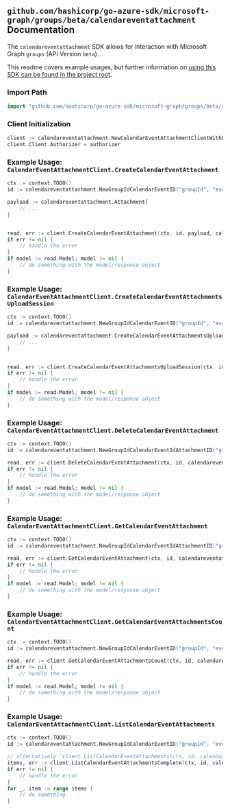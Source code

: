 
## `github.com/hashicorp/go-azure-sdk/microsoft-graph/groups/beta/calendareventattachment` Documentation

The `calendareventattachment` SDK allows for interaction with Microsoft Graph `groups` (API Version `beta`).

This readme covers example usages, but further information on [using this SDK can be found in the project root](https://github.com/hashicorp/go-azure-sdk/tree/main/docs).

### Import Path

```go
import "github.com/hashicorp/go-azure-sdk/microsoft-graph/groups/beta/calendareventattachment"
```


### Client Initialization

```go
client := calendareventattachment.NewCalendarEventAttachmentClientWithBaseURI("https://graph.microsoft.com")
client.Client.Authorizer = authorizer
```


### Example Usage: `CalendarEventAttachmentClient.CreateCalendarEventAttachment`

```go
ctx := context.TODO()
id := calendareventattachment.NewGroupIdCalendarEventID("groupId", "eventId")

payload := calendareventattachment.Attachment{
	// ...
}


read, err := client.CreateCalendarEventAttachment(ctx, id, payload, calendareventattachment.DefaultCreateCalendarEventAttachmentOperationOptions())
if err != nil {
	// handle the error
}
if model := read.Model; model != nil {
	// do something with the model/response object
}
```


### Example Usage: `CalendarEventAttachmentClient.CreateCalendarEventAttachmentsUploadSession`

```go
ctx := context.TODO()
id := calendareventattachment.NewGroupIdCalendarEventID("groupId", "eventId")

payload := calendareventattachment.CreateCalendarEventAttachmentsUploadSessionRequest{
	// ...
}


read, err := client.CreateCalendarEventAttachmentsUploadSession(ctx, id, payload, calendareventattachment.DefaultCreateCalendarEventAttachmentsUploadSessionOperationOptions())
if err != nil {
	// handle the error
}
if model := read.Model; model != nil {
	// do something with the model/response object
}
```


### Example Usage: `CalendarEventAttachmentClient.DeleteCalendarEventAttachment`

```go
ctx := context.TODO()
id := calendareventattachment.NewGroupIdCalendarEventIdAttachmentID("groupId", "eventId", "attachmentId")

read, err := client.DeleteCalendarEventAttachment(ctx, id, calendareventattachment.DefaultDeleteCalendarEventAttachmentOperationOptions())
if err != nil {
	// handle the error
}
if model := read.Model; model != nil {
	// do something with the model/response object
}
```


### Example Usage: `CalendarEventAttachmentClient.GetCalendarEventAttachment`

```go
ctx := context.TODO()
id := calendareventattachment.NewGroupIdCalendarEventIdAttachmentID("groupId", "eventId", "attachmentId")

read, err := client.GetCalendarEventAttachment(ctx, id, calendareventattachment.DefaultGetCalendarEventAttachmentOperationOptions())
if err != nil {
	// handle the error
}
if model := read.Model; model != nil {
	// do something with the model/response object
}
```


### Example Usage: `CalendarEventAttachmentClient.GetCalendarEventAttachmentsCount`

```go
ctx := context.TODO()
id := calendareventattachment.NewGroupIdCalendarEventID("groupId", "eventId")

read, err := client.GetCalendarEventAttachmentsCount(ctx, id, calendareventattachment.DefaultGetCalendarEventAttachmentsCountOperationOptions())
if err != nil {
	// handle the error
}
if model := read.Model; model != nil {
	// do something with the model/response object
}
```


### Example Usage: `CalendarEventAttachmentClient.ListCalendarEventAttachments`

```go
ctx := context.TODO()
id := calendareventattachment.NewGroupIdCalendarEventID("groupId", "eventId")

// alternatively `client.ListCalendarEventAttachments(ctx, id, calendareventattachment.DefaultListCalendarEventAttachmentsOperationOptions())` can be used to do batched pagination
items, err := client.ListCalendarEventAttachmentsComplete(ctx, id, calendareventattachment.DefaultListCalendarEventAttachmentsOperationOptions())
if err != nil {
	// handle the error
}
for _, item := range items {
	// do something
}
```
